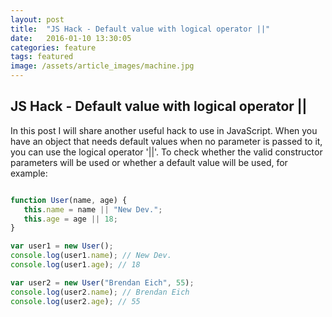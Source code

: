 ```yaml
---
layout: post
title:  "JS Hack - Default value with logical operator ||"
date:   2016-01-10 13:30:05
categories: feature
tags: featured
image: /assets/article_images/machine.jpg
---
```


JS Hack - Default value with logical operator || 
----------------  

In this post I will share another useful hack to use in JavaScript. When you have an object that needs default values when no parameter is passed to it, you can use the logical operator '||'. To check whether the valid constructor parameters will be used or whether a default value will be used, for example:

```javascript

function User(name, age) {
   this.name = name || "New Dev.";
   this.age = age || 18;
}

var user1 = new User();
console.log(user1.name); // New Dev.
console.log(user1.age); // 18

var user2 = new User("Brendan Eich", 55);
console.log(user2.name); // Brendan Eich
console.log(user2.age); // 55

```
